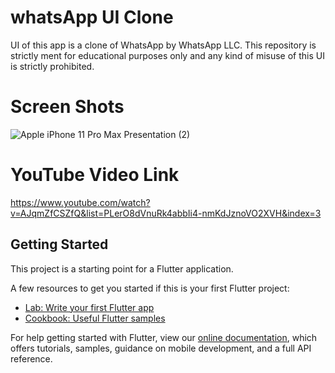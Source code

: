 # whatsApp UI Clone

UI of this app is a clone of WhatsApp by WhatsApp LLC. This repository is strictly ment for educational purposes only and any kind of misuse of this UI is strictly prohibited. 

# Screen Shots
![Apple iPhone 11 Pro Max Presentation (2)](https://user-images.githubusercontent.com/64004539/137203884-2d1ddd9a-405a-4438-9ed8-d24b1b9c7f37.png)

# YouTube Video Link 
https://www.youtube.com/watch?v=AJqmZfCSZfQ&list=PLerO8dVnuRk4abbIi4-nmKdJznoVO2XVH&index=3

## Getting Started

This project is a starting point for a Flutter application.

A few resources to get you started if this is your first Flutter project:

- [Lab: Write your first Flutter app](https://flutter.dev/docs/get-started/codelab)
- [Cookbook: Useful Flutter samples](https://flutter.dev/docs/cookbook)

For help getting started with Flutter, view our
[online documentation](https://flutter.dev/docs), which offers tutorials,
samples, guidance on mobile development, and a full API reference.
